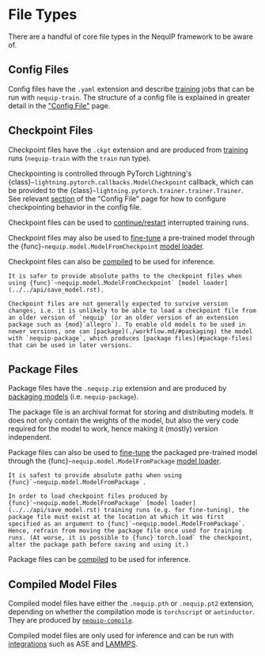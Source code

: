 # File Types

There are a handful of core file types in the NequIP framework to be aware of.

## Config Files

Config files have the `.yaml` extension and describe [training](./workflow.md/#training) jobs that can be run with `nequip-train`. The structure of a config file is explained in greater detail in the ["Config File"](../configuration/config.md) page.

## Checkpoint Files

Checkpoint files have the `.ckpt` extension and are produced from [training](./workflow.md/#training) runs (`nequip-train` with the `train` run type). 

Checkpointing is controlled through PyTorch Lightning's {class}`~lightning.pytorch.callbacks.ModelCheckpoint` callback, which can be provided to the {class}`~lightning.pytorch.trainer.trainer.Trainer`. See relevant [section](../configuration/config.md/#trainer) of the "Config File" page for how to configure checkpointing behavior in the config file.

Checkpoint files can be used to [continue/restart](./workflow.md/#saving-and-restarting) interrupted training runs.

Checkpoint files may also be used to [fine-tune](./workflow.md#fine-tuning-packaged-models) a pre-trained model through the {func}`~nequip.model.ModelFromCheckpoint` [model loader](../../api/save_model.rst).

Checkpoint files can also be [compiled](./workflow.md/#compilation) to be used for inference.

```{tip}
It is safer to provide absolute paths to the checkpoint files when using {func}`~nequip.model.ModelFromCheckpoint` [model loader](../../api/save_model.rst).
```

```{warning}
Checkpoint files are not generally expected to survive version changes, i.e. it is unlikely to be able to load a checkpoint file from an older version of `nequip` (or an older version of an extension package such as {mod}`allegro`). To enable old models to be used in newer versions, one can [package](./workflow.md/#packaging) the model with `nequip-package`, which produces [package files](#package-files) that can be used in later versions.
```

## Package Files

Package files have the `.nequip.zip` extension and are produced by [packaging models](./workflow.md/#packaging) (i.e. `nequip-package`).

The package file is an archival format for storing and distributing models. It does not only contain the weights of the model, but also the very code required for the model to work, hence making it (mostly) version independent.

Package files can also be used to [fine-tune](./workflow.md#fine-tuning-packaged-models) the packaged pre-trained model through the {func}`~nequip.model.ModelFromPackage` [model loader](../../api/save_model.rst).

```{important}
It is safest to provide absolute paths when using {func}`~nequip.model.ModelFromPackage`.

In order to load checkpoint files produced by {func}`~nequip.model.ModelFromPackage` [model loader](../../api/save_model.rst) training runs (e.g. for fine-tuning), the package file must exist at the location at which it was first specified as an argument to {func}`~nequip.model.ModelFromPackage`. Hence, refrain from moving the package file once used for training runs. (At worse, it is possible to {func}`torch.load` the checkpoint, alter the package path before saving and using it.)
```

Package files can be [compiled](./workflow.md/#compilation) to be used for inference.

## Compiled Model Files

Compiled model files have either the `.nequip.pth` or `.nequip.pt2` extension, depending on whether the compilation mode is `torchscript` or `aotinductor`. They are produced by [`nequip-compile`](./workflow.md/#compilation).

Compiled model files are only used for inference and can be run with [integrations](../../integrations/all.rst) such as ASE and [LAMMPS](../../integrations/lammps/index.md).
